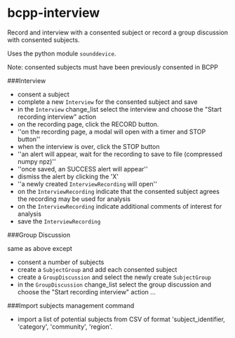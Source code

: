 # bcpp-interview

Record and interview with a consented subject or record a group discussion with consented subjects.

Uses the python module `sounddevice`.

Note: consented subjects must have been previously consented in BCPP


###Interview

* consent a subject
* complete a new `Interview` for the consented subject and save
* in the `Interview` change_list select the interview and choose the "Start recording interview" action
* on the recording page, click the RECORD button.
* ''on the recording page, a modal will open with a timer and STOP button''
* when the interview is over, click the STOP button
* ''an alert will appear, wait for the recording to save to file (compressed numpy npz)''
* ''once saved, an SUCCESS alert will appear''
* dismiss the alert by clicking the 'X'
* ''a newly created `InterviewRecording` will open''
* on the `InterviewRecording` indicate that the consented subject agrees the recording may be used for analysis
* on the `InterviewRecording` indicate additional comments of interest for analysis
* save the `InterviewRecording`
 

###Group Discussion

same as above except

* consent a number of subjects
* create a `SubjectGroup` and add each consented subject
* create a `GroupDiscussion` and select the newly create `SubjectGroup`
* in the `GroupDiscussion` change_list select the group discussion and choose the "Start recording interview" action
...

###Import subjects management command

* import a list of potential subjects from CSV of format 'subject_identifier, 'category', 'community', 'region'.
